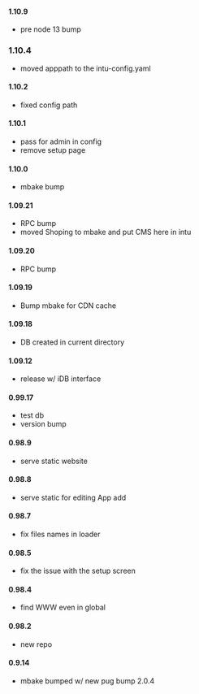 #### 1.10.9
- pre node 13 bump

### 1.10.4
- moved apppath to the intu-config.yaml

#### 1.10.2
- fixed config path

#### 1.10.1
- pass for admin in config
- remove setup page

#### 1.10.0
- mbake bump

#### 1.09.21
- RPC bump
- moved Shoping to mbake and put CMS here in intu

#### 1.09.20
- RPC bump

#### 1.09.19
- Bump mbake for CDN cache

#### 1.09.18
- DB created in current directory

#### 1.09.12
- release w/ iDB interface

#### 0.99.17
- test db
- version bump

#### 0.98.9
- serve static website

#### 0.98.8
- serve static for editing App add

#### 0.98.7
- fix files names in loader

#### 0.98.5
- fix the issue with the setup screen

#### 0.98.4
- find WWW even in global

#### 0.98.2
- new repo


#### 0.9.14
- mbake bumped w/ new pug bump 2.0.4